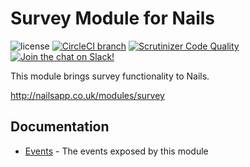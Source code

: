 # Survey Module for Nails

![license](https://img.shields.io/badge/license-MIT-green.svg)
[![CircleCI branch](https://img.shields.io/circleci/project/github/nails/module-survey.svg)](https://circleci.com/gh/nails/module-survey)
[![Scrutinizer Code Quality](https://scrutinizer-ci.com/g/nails/module-survey/badges/quality-score.png)](https://scrutinizer-ci.com/g/nails/module-survey)
[![Join the chat on Slack!](https://now-examples-slackin-rayibnpwqe.now.sh/badge.svg)](https://nails-app.slack.com/shared_invite/MTg1NDcyNjI0ODcxLTE0OTUwMzA1NTYtYTZhZjc5YjExMQ)

This module brings survey functionality to Nails.

http://nailsapp.co.uk/modules/survey


## Documentation

- [Events](events.md) - The events exposed by this module
